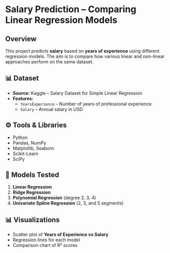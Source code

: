 # Salary Prediction – Comparing Linear Regression Models
##  Overview
This project predicts **salary** based on **years of experience** using different regression models.  The aim is to compare how various linear and non-linear approaches perform on the same dataset.
## 📊 Dataset
- **Source:** Kaggle – Salary Dataset for Simple Linear Regression   
- **Features:**
  - `YearsExperience` – Number of years of professional experience  
  - `Salary` – Annual salary in USD  


## ⚙️ Tools & Libraries
- Python
- Pandas, NumPy
- Matplotlib, Seaborn
- Scikit-Learn
- SciPy


## 🚀 Models Tested
1. **Linear Regression**  
2. **Ridge Regression**  
3. **Polynomial Regression** (degree 2, 3, 4)  
4. **Univariate Spline Regression** (2, 3, and 5 segments)


## 📊 Visualizations
- Scatter plot of **Years of Experience vs Salary**
- Regression lines for each model
- Comparison chart of R² scores
